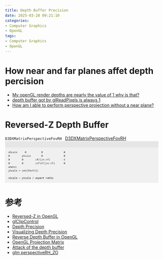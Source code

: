```yaml
---
title: Depth Buffer Precision
date: 2025-03-28 09:21:10
categories:
- Computer Graphics
- OpenGL
tags: 
- Computer Graphics
- OpenGL
---
```


# How near and far planes affet depth percision

- [My openGL render depths are nearly the value of 1 why is that?](https://stackoverflow.com/questions/25755853/my-opengl-render-depths-are-nearly-the-value-of-1-why-is-that)
- [depth buffer got by glReadPixels is always 1](https://stackoverflow.com/questions/16768090/depth-buffer-got-by-glreadpixels-is-always-1)
- [How am I able to perform perspective projection without a near plane?](https://computergraphics.stackexchange.com/questions/5116/how-am-i-able-to-perform-perspective-projection-without-a-near-plane)


# Reversed-Z Depth Buffer

`D3DXMatrixPerspectiveFovRH ` [D3DXMatrixPerspectiveFovRH](https://learn.microsoft.com/en-us/windows/win32/direct3d9/d3dxmatrixperspectivefovrh?redirectedfrom=MSDN)
![](../images/Depth-Buffer-Precision/Reversed-Z-Depth-Buffer-001.png)

# 参考
- [Reversed-Z in OpenGL](https://nlguillemot.wordpress.com/2016/12/07/reversed-z-in-opengl/)
- [glClipControl](https://registry.khronos.org/OpenGL-Refpages/gl4/html/glClipControl.xhtml)
- [Depth Precision](https://web.archive.org/web/20200427121222/http://dev.theomader.com/depth-precision/)
- [Visualizing Depth Precision](https://developer.nvidia.com/blog/visualizing-depth-precision/)
- [Reverse Depth Buffer in OpenGL](https://www.danielecarbone.com/reverse-depth-buffer-in-opengl/)
- [OpenGL Projection Matrix](https://www.songho.ca/opengl/gl_projectionmatrix.html)
- [Attack of the depth buffer](https://mynameismjp.wordpress.com/2010/03/22/attack-of-the-depth-buffer/)
- [glm perspectiveRH_ZO](https://github.com/g-truc/glm/blob/master/glm/ext/matrix_clip_space.inl#L233)